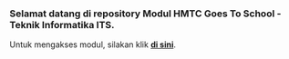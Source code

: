 ### Selamat datang di repository Modul HMTC Goes To School - Teknik Informatika ITS.

Untuk mengakses modul, silakan klik **[di sini](https://github.com/Abdunnafi25/Modul_HTGS/wiki)**.
